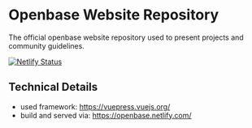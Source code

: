 # Openbase Website Repository
The official openbase website repository used to present projects and community guidelines.

[![Netlify Status](https://api.netlify.com/api/v1/badges/f00111b0-b57c-4962-bfa1-0050d2a9d13a/deploy-status)](https://app.netlify.com/sites/openbase/deploys)

## Technical Details

* used framework: https://vuepress.vuejs.org/
* build and served via: https://openbase.netlify.com/
